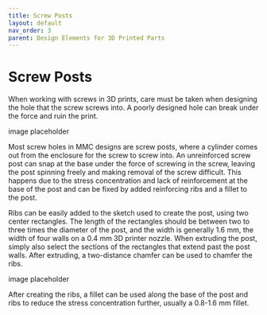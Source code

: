 ```yaml
---
title: Screw Posts
layout: default
nav_order: 3
parent: Design Elements for 3D Printed Parts
---
```


# Screw Posts

When working with screws in 3D prints, care must be taken when designing the hole that the screw screws into. A poorly designed hole can break under the force and ruin the print.

image placeholder

Most screw holes in MMC designs are screw posts, where a cylinder comes out from the enclosure for the screw to screw into. An unreinforced screw post can snap at the base under the force of screwing in the screw, leaving the post spinning freely and making removal of the screw difficult. This happens due to the stress concentration and lack of reinforcement at the base of the post and can be fixed by added reinforcing ribs and a fillet to the post.  

Ribs can be easily added to the sketch used to create the post, using two center rectangles. The length of the rectangles should be between two to three times the diameter of the post, and the width is generally 1.6 mm, the width of four walls on a 0.4 mm 3D printer nozzle. When extruding the post, simply also select the sections of the rectangles that extend past the post walls. After extruding, a two-distance chamfer can be used to chamfer the ribs.

image placeholder

After creating the ribs, a fillet can be used along the base of the post and ribs to reduce the stress concentration further, usually a 0.8-1.6 mm fillet.
